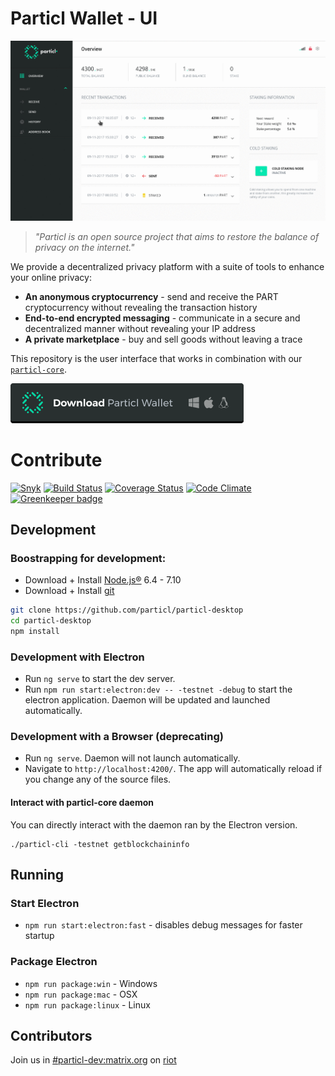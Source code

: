 # Particl Wallet - UI

![UI Preview](preview.gif)

> *"Particl is an open source project that aims to restore the balance of privacy on the internet."*

We provide a decentralized privacy platform with a suite of tools to enhance your online privacy:
* **An anonymous cryptocurrency** - send and receive the PART cryptocurrency without revealing the transaction history
* **End-to-end encrypted messaging** - communicate in a secure and decentralized manner without revealing your IP address
* **A private marketplace** - buy and sell goods without leaving a trace

This repository is the user interface that works in combination with our [`particl-core`](https://github.com/particl/particl-core).

[![Download the packaged wallet for Mac, Windows and Linux](download-button.png)](https://github.com/particl/particl-desktop/releases)

# Contribute
[![Snyk](https://snyk.io/test/github/particl/particl-desktop/badge.svg)](https://snyk.io/test/github/particl/particl-desktop)
[![Build Status](https://travis-ci.org/particl/particl-desktop.svg?branch=master)](https://travis-ci.org/particl/particl-desktop)
[![Coverage Status](https://coveralls.io/repos/github/particl/particl-desktop/badge.svg?branch=master)](https://coveralls.io/github/particl/particl-desktop?branch=master)
[![Code Climate](https://codeclimate.com/github/particl/particl-desktop/badges/gpa.svg)](https://codeclimate.com/github/particl/particl-desktop)
[![Greenkeeper badge](https://badges.greenkeeper.io/particl/particl-desktop.svg)](https://greenkeeper.io/)

## Development

### Boostrapping for development:
* Download + Install [Node.js®](https://nodejs.org/) 6.4 - 7.10
* Download + Install [git](https://git-scm.com/)

```bash
git clone https://github.com/particl/particl-desktop
cd particl-desktop
npm install
```

### Development with Electron
* Run `ng serve` to start the dev server.
* Run `npm run start:electron:dev -- -testnet -debug` to start the electron application. Daemon will be updated and launched automatically.

### Development with a Browser (deprecating)
* Run `ng serve`. Daemon will not launch automatically.
* Navigate to `http://localhost:4200/`. The app will automatically reload if you change any of the source files.

#### Interact with particl-core daemon
You can directly interact with the daemon ran by the Electron version.
```
./particl-cli -testnet getblockchaininfo
```

## Running

### Start Electron
* `npm run start:electron:fast` - disables debug messages for faster startup

### Package Electron
* `npm run package:win` - Windows
* `npm run package:mac` - OSX
* `npm run package:linux` - Linux

## Contributors
Join us in [#particl-dev:matrix.org](https://riot.im/app/#/room/#particl-dev:matrix.org) on [riot](https://riot.im)
